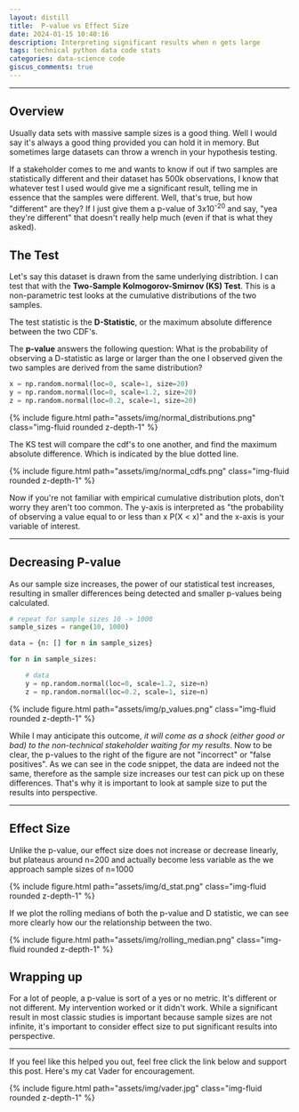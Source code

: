 ```yaml
---
layout: distill
title:  P-value vs Effect Size
date: 2024-01-15 10:40:16
description: Interpreting significant results when n gets large
tags: technical python data code stats
categories: data-science code
giscus_comments: true
---
```


<hr>

## Overview

Usually data sets with massive sample sizes is a good thing. Well I would say it's always a good thing provided you can hold it in memory. But sometimes large datasets can throw a wrench in your hypothesis testing.

If a stakeholder comes to me and wants to know if out if two samples are statistically different and their dataset has 500k observations, I know that whatever test I used would give me a significant result, telling me in essence that the samples were different. Well, that's true, but how "different" are they? If I just give them a p-value of 3x10<sup>-20</sup> and say, "yea they're different" that doesn't really help much (even if that is what they asked).

## The Test
Let's say this dataset is drawn from the same underlying distribtion. I can test that with the **Two-Sample Kolmogorov-Smirnov (KS) Test**. This is a non-parametric test looks at the cumulative distributions of the two samples.

The test statistic is the **D-Statistic**, or the maximum absolute difference between the two CDF's.

The **p-value** answers the following question: What is the probability of observing a D-statistic as large or larger than the one I observed given the two samples are derived from the same distribution?

```python
x = np.random.normal(loc=0, scale=1, size=20)
y = np.random.normal(loc=0, scale=1.2, size=20)
z = np.random.normal(loc=0.2, scale=1, size=20)
```
<div class="row mt-3">
    <div class="col-sm mt-3 mt-md-0">
        {% include figure.html path="assets/img/normal_distributions.png" class="img-fluid rounded z-depth-1" %}
    </div>
</div>

The KS test will compare the cdf's to one another, and find the maximum absolute difference. Which is indicated by the blue dotted line.

<div class="row mt-3">
    <div class="col-sm mt-3 mt-md-0">
        {% include figure.html path="assets/img/normal_cdfs.png" class="img-fluid rounded z-depth-1" %}
    </div>
</div>

Now if you're not familiar with empirical cumulative distribution plots, don't worry they aren't too common. The y-axis is interpreted as "the probability of observing a value equal to or less than x P(X < x)" and the x-axis is your variable of interest.

<hr>

## Decreasing P-value
As our sample size increases, the power of our statistical test increases, resulting in smaller differences being detected and smaller p-values being calculated.

```python
# repeat for sample sizes 10 -> 1000
sample_sizes = range(10, 1000)

data = {n: [] for n in sample_sizes}

for n in sample_sizes:

    # data
    y = np.random.normal(loc=0, scale=1.2, size=n)
    z = np.random.normal(loc=0.2, scale=1, size=n)
```

<div class="row mt-3">
    <div class="col-sm mt-3 mt-md-0">
        {% include figure.html path="assets/img/p_values.png" class="img-fluid rounded z-depth-1" %}
    </div>
</div>

While I may anticipate this outcome, *it will come as a shock (either good or bad) to the non-technical stakeholder waiting for my results*. Now to be clear, the p-values to the right of the figure are not "incorrect" or "false positives". As we can see in the code snippet, the data are indeed not the same, therefore as the sample size increases our test can pick up on these differences. That's why it is important to look at sample size to put the results into perspective.

<hr>

## Effect Size
Unlike the p-value, our effect size does not increase or decrease linearly, but plateaus around n=200 and actually become less variable as the we approach sample sizes of n=1000

<div class="row mt-3">
    <div class="col-sm mt-3 mt-md-0">
        {% include figure.html path="assets/img/d_stat.png" class="img-fluid rounded z-depth-1" %}
    </div>
</div>

If we plot the rolling medians of both the p-value and D statistic, we can see more clearly how our the relationship between the two.

<div class="row mt-3">
    <div class="col-sm mt-3 mt-md-0">
        {% include figure.html path="assets/img/rolling_median.png" class="img-fluid rounded z-depth-1" %}
    </div>
</div>

## Wrapping up
For a lot of people, a p-value is sort of a yes or no metric. It's different or not different. My intervention worked or it didn't work. While a significant result in most classic studies is important because sample sizes are not infinite, it's important to consider effect size to put significant results into perspective.

<hr>

If you feel like this helped you out, feel free click the link below and support this post. Here's my cat Vader for encouragement.

<div class="row mt-3">
    <div class="col-sm mt-3 mt-md-0">
        {% include figure.html path="assets/img/vader.jpg" class="img-fluid rounded z-depth-1" %}
    </div>
</div>

<script type="text/javascript" src="https://cdnjs.buymeacoffee.com/1.0.0/button.prod.min.js" data-name="bmc-button" data-slug="jdickinson" data-color="#5F7FFF" data-emoji=""  data-font="Lato" data-text="Buy me a coffee" data-outline-color="#000000" data-font-color="#ffffff" data-coffee-color="#FFDD00" ></script>

